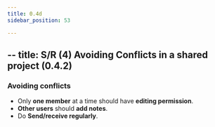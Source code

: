 ```yaml
---
title: 0.4d
sidebar_position: 53

---
```




## -- title: S/R (4) Avoiding Conflicts in a shared project (0.4.2)


### Avoiding conflicts

- Only **one member** at a time should have **editing permission**.
- **Other users** should **add notes**.
- Do **Send/receive regularly**.
